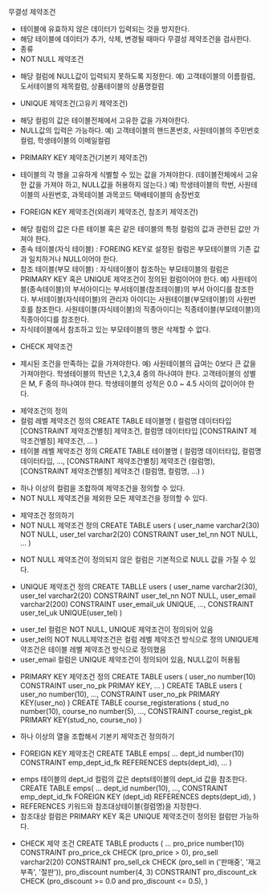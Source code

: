 무결성 제약조건
- 테이블에 유효하지 않은 데이터가 입력되는 것을 방지한다.
- 해당 테이블에 데이터가 추가, 삭제, 변경될 때마다 무결성 제약조건을 검사한다.
- 종류
- NOT NULL 	제약조건
* 해당 컬럼에 NULL값이 입력되지 못하도록 지정한다.
예) 고객테이블의 이름컬럼, 도서테이블의 제목컬럼, 상품테이블의 상품명컬럼
- UNIQUE 	제약조건(고유키 제약조건)
* 해당 컬럼의 값은 테이블전체에서 고유한 값을 가져야한다.
* NULL값의 입력은 가능하다.
예) 고객테이블의 핸드폰번호, 사원테이블의 주민번호컬럼, 학생테이블의 이메일컬럼 
- PRIMARY KEY 	제약조건(기본키 제약조건)
* 테이블의 각 행을 고유하게 식별할 수 있는 값을 가져야한다.
(테이블전체에서 고유한 값을 가져야 하고, NULL값을 허용하지 않는다.)
예) 학생테이블의 학번, 사원테이블의 사원번호, 과목테이블 과목코드
택배테이블의 송장번호
- FOREIGN KEY 	제약조건(외래키 제약조건, 참조키 제약조건)
* 해당 컬럼의 값은 다른 테이블 혹은 같은 테이블의 특정 컬럼의 값과
관련된 값만 가져야 한다.
* 종속 테이블(자식 테이블) : FOREING KEY로 설정된 컬럼은 부모테이블의 기존 값과 일치하거나 NULL이어야 한다.
* 참조 테이블(부모 테이블) : 자식테이블이 참조하는 부모테이블의 컬럼은 PRIMARY KEY 혹은 UNIQUE 제약조건이 정의된 컬럼이어야 한다.
예) 사원테이블(종속테이블)의 부서아이디는 부서테이블(참조테이블)의 부서 아이디를 참조한다.
부서테이블(자식테이블)의 관리자 아이디는 사원테이블(부모테이블)의 사원번호를 참조한다.
사원테이블(자식테이블)의 직종아이디는 직종테이블(부모테이블)의 직종아이디를 참조한다.
* 자식테이블에서 참조하고 있는 부모테이블의 행은 삭제할 수 없다.
- CHECK 	제약조건
* 제시된 조건을 만족하는 값을 가져야한다.
예) 사원테이블의 급여는 0보다 큰 값을 가져야한다.
학생테이블의 학년은 1,2,3,4 중의 하나여야 한다.
고객테이블의 성별은 M, F 중의 하나여야 한다.
학생테이블의 성적은 0.0 ~ 4.5 사이의 값이어야 한다.

- 제약조건의 정의
- 컬럼 레벨 제약조건 정의
CREATE TABLE 테이블명 (
컬럼명 데이터타입 [CONSTRAINT 제약조건별칭] 제약조건,
컬럼명 데이터타입 [CONSTRAINT 제약조건별칭] 제약조건,
...
)
- 테이블 레벨 제약조건 정의
CREATE TABLE 테이블명 (
컬럼명 데이터타입,
컬럼명 데이터타입,
...,
[CONSTRAINT 제약조건별칭] 제약조건 (컬럼명),
[CONSTRAINT 제약조건별칭] 제약조건 (컬럼명, 컬럼명, ...)
)
* 하나 이상의 컬럼을 조합하여 제약조건을 정의할 수 있다.
* NOT NULL 제약조건을 제외한 모든 제약조건을 정의할 수 있다.

- 제약조건 정의하기
- NOT NULL 제약조건 정의
CREATE TABLE users (
user_name varchar2(30) NOT NULL,
user_tel varchar2(20) CONSTRAINT user_tel_nn NOT NULL,
...
)
* NOT NULL 제약조건이 정의되지 않은 컬럼은 기본적으로 NULL 값을 가질 수 있다.
- UNIQUE 제약조건 정의
CREATE TABLLE users (
user_name varchar2(30),
user_tel varchar2(20) CONSTRAINT user_tel_nn NOT NULL,
user_email varchar2(200) CONSTRAINT user_email_uk UNIQUE,
...,
CONSTRAINT user_tel_uk UNIQUE(user_tel)
)
* user_tel 컬럼은 NOT NULL, UNIQUE 제약조건이 정의되어 있음
* user_tel의 NOT NULL제약조건은 컬럼 레벨 제약조건 방식으로 정의
UNIQUE제약조건은 테이블 레벨 제약조건 방식으로 정의했음
* user_email 컬럼은 UNIQUE 제약조건이 정의되어 있음, NULL값이 허용됨
- PRIMARY KEY 제약조건 정의
CREATE TABLE users (
user_no number(10) CONSTRAINT user_no_pk PRIMAY KEY,
...
)
CREATE TABLE users (
user_no number(10),
...,
CONSTRAINT user_no_pk PRIMARY KEY(user_no)
)
CREATE TABLE course_registerations (
stud_no number(10),
course_no number(5),
...,
CONSTRAINT course_regist_pk PRIMARY KEY(stud_no, course_no)
)
* 하나 이상의 열을 조합해서 기본키 제약조건 정의하기
- FOREIGN KEY 제약조건
CREATE TABLE emps(
...
dept_id number(10) CONSTRAINT emp_dept_id_fk REFERENCES depts(dept_id),
...
)
* emps 테이블의 dept_id 컬럼의 값은 depts테이블의 dept_id 값을 참조한다.
CREATE TABLE emps(
...
dept_id number(10),
...,
CONSTRAINT emp_dept_id_fk FOREIGN KEY (dept_id)
REFERENCES depts(dept_id),
)
* REFERENCES 키워드와 참조대상테이블(컬럼명)을 지정한다.
* 참조대상 컬럼은 PRIMARY KEY 혹은 UNIQUE 제약조건이 정의된 컬럼만 가능하다.
- CHECK 제약 조건
CREATE TABLE products (
...
pro_price number(10) CONSTRAINT pro_price_ck CHECK (pro_price > 0),
pro_sell varchar2(20) CONSTRAINT pro_sell_ck CHECK (pro_sell in ('판매중', '재고부족', '절판')),
pro_discount number(4, 3) CONSTRAINT pro_discount_ck CHECK (pro_discount >= 0.0 and pro_discount <= 0.5),
)


